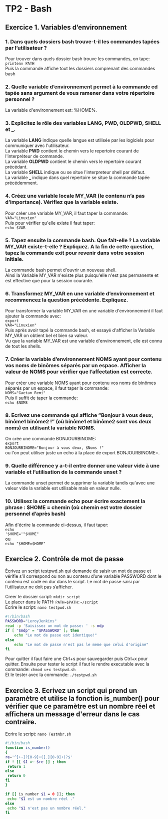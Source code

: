  # TP2 - Bash

 ## Exercice 1. Variables d’environnement

 ### 1. Dans quels dossiers bash trouve-t-il les commandes tapées par l’utilisateur ?
 Pour trouver dans quels dossier bash trouve les commandes, on tape:
 </br><code>printenv PATH</code></br>
 Puis la commande affiche tout les dossiers comprenant des commandes bash</br>

### 2. Quelle variable d’environnement permet à la commande cd tapée sans argument de vous ramener dans votre répertoire personnel ?
La variable d'environnement est: %HOME%. </br>

### 3. Explicitez le rôle des variables LANG, PWD, OLDPWD, SHELL et _.
La variable **LANG** indique quelle langue est utilisée par les logiciels pour communiquer avec l'utilisateur.</br>
La variable **PWD** contient le chemin vers le repertoire courant de l'interpréteur de commande. </br>
La variable **OLDPWD** contient le chemin vers le repertoire courant précédant. </br>
La variable **SHELL** indique ou se situe l'interpreteur shell par défaut. </br>
La variable **_** indique dans quel repertoire se situe la commande tapée précédemment. </br>

### 4. Créez une variable locale MY_VAR (le contenu n’a pas d’importance). Vérifiez que la variable existe.
Pour créer une variable MY_VAR, il faut taper la commande:
</br><code>VAR="Linuxien"</code></br>
Puis pour vérifier qu'elle existe il faut taper:
</br><code>echo $VAR</code></br>

### 5. Tapez ensuite la commande bash. Que fait-elle ? La variable MY_VAR existe-t-elle ? Expliquez. A la fin de cette question, tapez la commande exit pour revenir dans votre session initiale.
La commande bash permet d'ouvrir un nouveau shell.</br>
Ainsi la Variable MY_VAR n'existe plus puisqu'elle n'est pas permanente et est effective que pour la session courante.</br>

### 6. Transformez MY_VAR en une variable d’environnement et recommencez la question précédente. Expliquez.
Pour transformer la variable MY_VAR en une variable d'environnement il faut ajouter la commande avec:
</br><code>export VAR="Linuxien"</code></br>
Puis après avoir tapé la commande bash, et essayé d'afficher la Variable MY_VAR on obtient bel et bien sa valeur.</br>
Vu que la variable MY_VAR est une variable d'environnement, elle est connu de tout les shells.</br>

### 7. Créer la variable d’environnement NOMS ayant pour contenu vos noms de binômes séparés par un espace. Afficher la valeur de NOMS pour vérifier que l’affectation est correcte.
Pour créer une variable NOMS ayant pour contenu vos noms de binômes séparés par un espace, il faut taper la commande:
</br><code>NOMS="Gaetan Remi"</code></br>
Puis il suffit de taper la commande:
</br><code>echo $NOMS</code></br>

### 8. Ecrivez une commande qui affiche ”Bonjour à vous deux, binôme1 binôme2 !” (où binôme1 et binôme2 sont vos deux noms) en utilisant la variable NOMS.
On crée une commande BONJOURBINOME:
</br><code>export BONJOURBINOME="Bonjour à vous deux, $Noms !"</code></br>
ou l'on peut utiliser juste un echo à la place de export BONJOURBINOME=.

### 9. Quelle différence y a-t-il entre donner une valeur vide à une variable et l’utilisation de la commande unset ?
La commande unset permet de supprimer la variable tandis qu'avec une valeur vide la variable est utilisable mais en valeur nulle. </br>

### 10. Utilisez la commande echo pour écrire exactement la phrase : $HOME = chemin (où chemin est votre dossier personnel d’après bash)
Afin d'écrire la commande ci-dessus, il faut taper:
</br><code>echo '$HOME='"$HOME"</code></br>
ou
</br><code>echo "\$HOME=$HOME"</code></br>

## Exercice 2. Contrôle de mot de passe

Écrivez un script testpwd.sh qui demande de saisir un mot de passe et vérifie s’il correspond ou non au
contenu d’une variable PASSWORD dont le contenu est codé en dur dans le script. Le mot de passe saisi par
l’utilisateur ne doit pas s’afficher.</br>

Creer le dossier script:
<code>mkdir script</code></br>
Le placer dans le PATH:
<code>PATH=$PATH:~/script</code></br>
Ecrire le script:
<code>nano testpwd.sh</code></br>

```bash
#!/bin/bash
PASSWORD="LeroyJenkins"
read -p 'Saisissez un mot de passe: ' -s mdp 
if [ "$mdp" = "$PASSWORD" ]; then
    echo "Le mot de passe est identique!"
else
    echo "Le mot de passe n'est pas le meme que celui d'origine"
fi
```
Pour quitter il faut faire une Ctrl+s pour sauvegarder puis Ctrl+x pour quitter.
Ensuite pour tester le script il faut le rendre executable avec la commande:
<code>chmod u+x testpwd.sh</code></br>
Et le tester avec la commande:
<code>./testpwd.sh</code></br>

## Exercice 3. Ecrivez un script qui prend un paramètre et utilise la fonction is_number() pour vérifier que ce paramètre est un nombre réel et affichera un message d'erreur dans le cas contraire.
Ecrire le script:
<code>nano TestNbr.sh</code></br>
```bash
#!/bin/bash
function is_number()
{
re='^[+-]?[0-9]+([.][0-9]+)?$'
if ! [[ $1 =~ $re ]] ; then
 return 1
else
 return 0
fi
}

if [[ is_number $1 = 0 ]]; then
 echo "$1 est un nombre réel ."
else
 echo "$1 n'est pas un nombre réel."
fi
```





